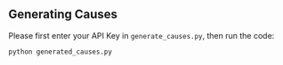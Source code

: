 ## Generating Causes
Please first enter your API Key in `generate_causes.py`, then run the code:
        
    python generated_causes.py

